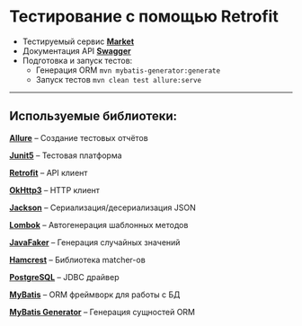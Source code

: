 Тестирование с помощью Retrofit
===

* Тестируемый сервис [**Market**](http://80.78.248.82:8189/market/)
* Документация API [**Swagger**](http://80.78.248.82:8189/market/swagger-ui.html)
* Подготовка и запуск тестов:
  * Генерация ORM `mvn mybatis-generator:generate`
  * Запуск тестов `mvn clean test allure:serve`

___

## Используемые библиотеки:

[**Allure**](https://docs.qameta.io/allure/) – Создание тестовых отчётов

[**Junit5**](https://junit.org/junit5/docs/current/user-guide/) – Тестовая платформа

[**Retrofit**](https://square.github.io/retrofit/) – API клиент

[**OkHttp3**](https://square.github.io/okhttp/) – HTTP клиент

[**Jackson**](https://github.com/FasterXML/jackson-docs) – Сериализация/десериализация JSON

[**Lombok**](https://projectlombok.org/setup/maven) – Автогенерация шаблонных методов

[**JavaFaker**](https://github.com/DiUS/java-faker) – Генерация случайных значений

[**Hamcrest**](http://hamcrest.org/JavaHamcrest/) – Библиотека matcher-ов

[**PostgreSQL**](https://jdbc.postgresql.org/) – JDBC драйвер

[**MyBatis**](https://mybatis.org/mybatis-3/getting-started.html) – ORM фреймворк для работы с БД

[**MyBatis Generator**](https://mybatis.org/generator/running/runningWithJava.html) – Генерация сущностей ORM
